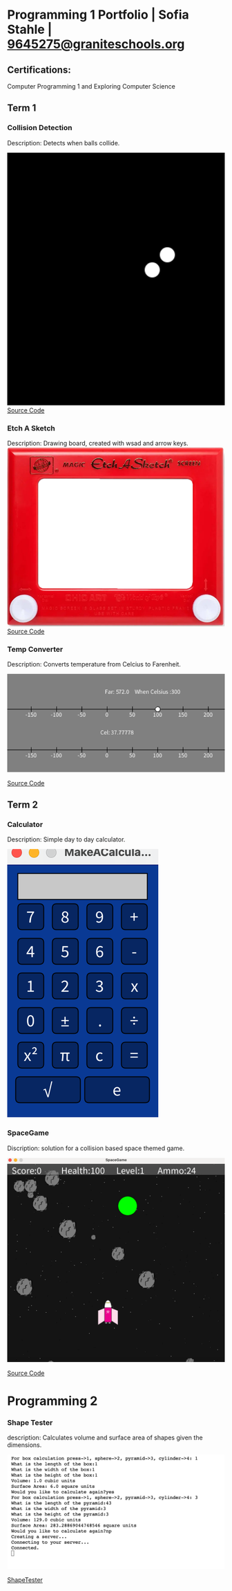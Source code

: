 # Programming 1 Portfolio | Sofia Stahle | 9645275@graniteschools.org

## Certifications:
Computer Programming 1 and
Exploring Computer Science


## Term 1

### Collision Detection
Description: Detects when balls collide.

![CollisionDetection](https://github.com/SofiaStahle16/Sofia-s-Programming-Portfolio-2024-2025/blob/main/images/CollisionDetection.png?raw=true)
[Source Code](https://github.com/SofiaStahle16/Sofia-s-Programming-Portfolio-2024-2025/blob/main/src/colDet.pde)

### Etch A Sketch
Description: Drawing board, created with wsad and arrow keys.
![EtchASketch](https://github.com/SofiaStahle16/Sofia-s-Programming-Portfolio-2024-2025/blob/main/images/Etch.png?raw=true)
[Source Code](https://github.com/SofiaStahle16/Sofia-s-Programming-Portfolio-2024-2025/blob/main/src/sketch_240923a.pde) 

### Temp Converter
Description: Converts temperature from Celcius to Farenheit.

![TempConverter](https://github.com/SofiaStahle16/Sofia-s-Programming-Portfolio-2024-2025/blob/main/images/TimeLine.png?raw=true)

[Source Code](https://github.com/SofiaStahle16/Sofia-s-Programming-Portfolio-2024-2025/blob/main/src/TempConverter.pde)

## Term 2

### Calculator
Description: Simple day to day calculator.

![Calculator](https://github.com/SofiaStahle16/Sofia-s-Programming-Portfolio-2024-2025/blob/main/images/Calc.png?raw=true)


### SpaceGame
Discription: solution for a collision based space themed game.

![SpaceGame](https://github.com/SofiaStahle16/Sofia-s-Programming-Portfolio-2024-2025/blob/main/images/SpaceGame.png?raw=true)

[Source Code](https://github.com/SofiaStahle16/Sofia-s-Programming-Portfolio-2024-2025/tree/main/src/term2/SpaceGame)

# Programming 2

### Shape Tester
description: Calculates volume and surface area of shapes given the dimensions.

![ShapeTester](https://github.com/SofiaStahle16/Sofia-s-Programming-Portfolio-2024-2025/blob/main/images/shapes.png?raw=true)

[ShapeTester]()

